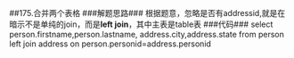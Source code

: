 ##175.合并两个表格
###解题思路###
根据题意，忽略是否有addressid,就是在暗示不是单纯的join，而是**left join**，其中主表是table表
###代码###
    select 
    person.firstname,person.lastname,
    address.city,address.state
    from 
    person
    left join
    address
    on 
    person.personid=address.personid

   

